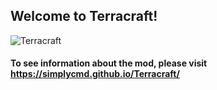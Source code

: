 
## Welcome to Terracraft!
![Terracraft](https://github.com/SimplyCmd/Terracraft/blob/master/main/resources/terracraft_logo.png?raw=true)

#### To see information about the mod, please visit https://simplycmd.github.io/Terracraft/
